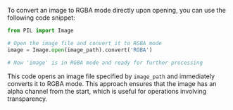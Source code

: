 To convert an image to RGBA mode directly upon opening, you can use the following code snippet:

```python
from PIL import Image

# Open the image file and convert it to RGBA mode
image = Image.open(image_path).convert('RGBA')

# Now 'image' is in RGBA mode and ready for further processing
```

This code opens an image file specified by `image_path` and immediately converts it to RGBA mode. This approach ensures that the image has an alpha channel from the start, which is useful for operations involving transparency.

